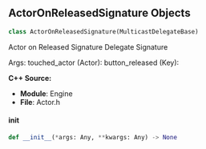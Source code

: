## ActorOnReleasedSignature Objects

```python
class ActorOnReleasedSignature(MulticastDelegateBase)
```

Actor on Released Signature  Delegate Signature

Args:
    touched_actor (Actor): 
    button_released (Key):

**C++ Source:**

- **Module**: Engine
- **File**: Actor.h

<a id="unreal.ActorOnReleasedSignature.__init__"></a>

#### __init__

```python
def __init__(*args: Any, **kwargs: Any) -> None
```

<a id="unreal.ComponentBeginCursorOverSignature"></a>